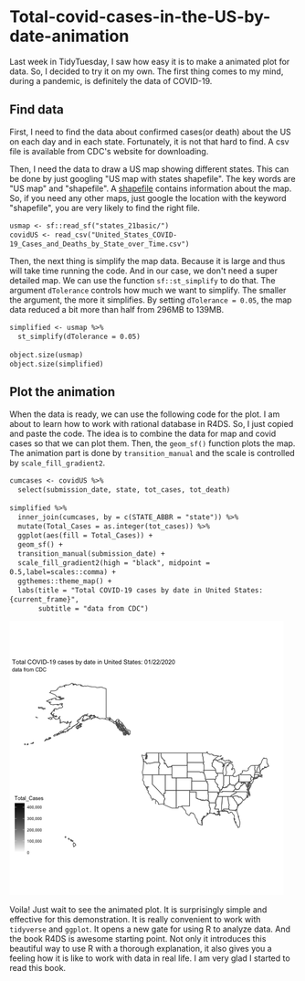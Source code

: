 # Total-covid-cases-in-the-US-by-date-animation

Last week in TidyTuesday, I saw how easy it is to make a animated plot for data. So, I decided to try it on my own. The first thing comes to my mind, during a pandemic, is definitely the data of COVID-19. 

## Find data

First, I need to find the data about confirmed cases(or death) about the US on each day and in each state. Fortunately, it is not that hard to find. A csv file is available from CDC's website for downloading. 

Then, I need the data to draw a US map showing different states. This can be done by just googling "US map with states shapefile". The key words are "US map" and "shapefile". A [shapefile](https://desktop.arcgis.com/en/arcmap/10.3/manage-data/shapefiles/what-is-a-shapefile.htm#:~:text=A%20shapefile%20is%20a%20simple,%2C%20or%20polygons%20(areas).) contains information about the map. So, if you need any other maps, just google the location with the keyword "shapefile", you are very likely to find the right file.

```{r}
usmap <- sf::read_sf("states_21basic/")
covidUS <- read_csv("United_States_COVID-19_Cases_and_Deaths_by_State_over_Time.csv")
```

Then, the next thing is simplify the map data. Because it is large and thus will take time running the code. And in our case, we don't need a super detailed map.
We can use the function `sf::st_simplify` to do that. The argument `dTolerance` controls how much we want to simplify. The smaller the argument, the more it simplifies. By setting `dTolerance = 0.05`, the map data reduced a bit more than half from 296MB to 139MB.

```{r, echo = TRUE}
simplified <- usmap %>% 
  st_simplify(dTolerance = 0.05)

object.size(usmap)
object.size(simplified)
```
## Plot the animation

When the data is ready, we can use the following code for the plot. I am about to learn how to work with rational database in R4DS. So, I just copied and paste the code. The idea is to combine the data for map and covid cases so that we can plot them. Then, the `geom_sf()` function plots the map. The animation part is done by `transition_manual` and the scale is controlled by `scale_fill_gradient2`. 

```{r}
cumcases <- covidUS %>%
  select(submission_date, state, tot_cases, tot_death)

simplified %>% 
  inner_join(cumcases, by = c(STATE_ABBR = "state")) %>%
  mutate(Total_Cases = as.integer(tot_cases)) %>%
  ggplot(aes(fill = Total_Cases)) +
  geom_sf() + 
  transition_manual(submission_date) + 
  scale_fill_gradient2(high = "black", midpoint = 0.5,label=scales::comma) + 
  ggthemes::theme_map() + 
  labs(title = "Total COVID-19 cases by date in United States: {current_frame}",
       subtitle = "data from CDC")
```

![theplot!](covidus.gif) 

Voila! Just wait to see the animated plot. It is surprisingly simple and effective for this demonstration. It is really convenient to work with `tidyverse` and `ggplot`. It opens a new gate for using R to analyze data. And the book R4DS is awesome starting point. Not only it introduces this beautiful way to use R with a thorough explanation, it also gives you a feeling how it is like to work with data in real life. I am very glad I started to read this book.

